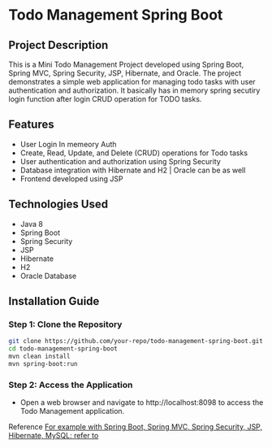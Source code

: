 # Todo Management Spring Boot

## Project Description
This is a Mini Todo Management Project developed using Spring Boot, Spring MVC, Spring Security, JSP, Hibernate, and Oracle. The project demonstrates a simple web application for managing todo tasks with user authentication and authorization.
It basically has in memory spring secutiry login function after login CRUD operation for TODO tasks.

## Features
- User Login In memeory Auth
- Create, Read, Update, and Delete (CRUD) operations for Todo tasks
- User authentication and authorization using Spring Security
- Database integration with Hibernate and H2 | Oracle can be as well
- Frontend developed using JSP

## Technologies Used
- Java 8
- Spring Boot
- Spring Security
- JSP
- Hibernate
- H2
- Oracle Database

## Installation Guide
### Step 1: Clone the Repository
```sh
git clone https://github.com/your-repo/todo-management-spring-boot.git
cd todo-management-spring-boot
mvn clean install
mvn spring-boot:run
```
### Step 2: Access the Application
- Open a web browser and navigate to http://localhost:8098 to access the Todo Management application.

Reference
[For example with Spring Boot, Spring MVC, Spring Security, JSP, Hibernate, MySQL: refer to](http://www.javaguides.net/2018/09/mini-todo-management-project-using-spring-boot-springmvc-springsecurity-jsp-hibernate-mysql.html)
